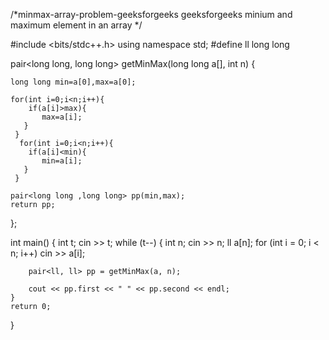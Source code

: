 /*minmax-array-problem-geeksforgeeks
geeksforgeeks minium and maximum element in an array
*/


#include <bits/stdc++.h>
using namespace std;
#define ll long long

pair<long long, long long> getMinMax(long long a[], int n) {
    
    long long min=a[0],max=a[0];
    
    for(int i=0;i<n;i++){
        if(a[i]>max){
           max=a[i];
       }
     }
      for(int i=0;i<n;i++){
        if(a[i]<min){
           min=a[i];
       }
     }
     
    pair<long long ,long long> pp(min,max);
    return pp;
};

int main() {
    int t;
    cin >> t;
    while (t--) {
        int n;
        cin >> n;
        ll a[n];
        for (int i = 0; i < n; i++) cin >> a[i];

        pair<ll, ll> pp = getMinMax(a, n);

        cout << pp.first << " " << pp.second << endl;
    }
    return 0;
}


